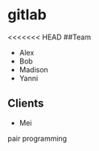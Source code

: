 # gitlab
<<<<<<< HEAD
##Team 
* Alex 
* Bob 
* Madison 
* Yanni
## Clients
* Mei

pair programming 
